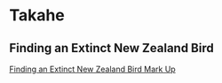 # Takahe

## Finding an Extinct New Zealand Bird

[Finding an Extinct New Zealand Bird Mark Up](https://evamariagarcia.github.io/takahe/index.html)